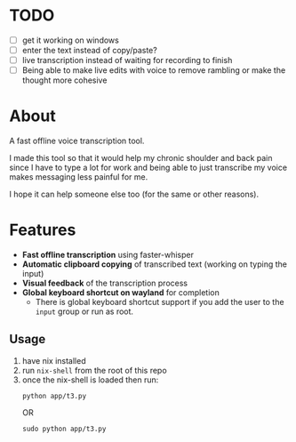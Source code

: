 # TODO
- [ ] get it working on windows
- [ ] enter the text instead of copy/paste?
- [ ] live transcription instead of waiting for recording to finish
- [ ] Being able to make live edits with voice to remove rambling or make the thought more cohesive

# About
A fast offline voice transcription tool. 

I made this tool so that it would help my chronic shoulder and back pain since I have to type a lot for work and being able to just transcribe my voice makes messaging less painful for me.

I hope it can help someone else too (for the same or other reasons).

# Features
- **Fast offline transcription** using faster-whisper
- **Automatic clipboard copying** of transcribed text (working on typing the input)
- **Visual feedback** of the transcription process
- **Global keyboard shortcut on wayland** for completion 
    - There is global keyboard shortcut support if you add the user to the `input` group or run as root. 

## Usage
1. have nix installed
2. run `nix-shell` from the root of this repo 
3. once the nix-shell is loaded then run: 
    ```
    python app/t3.py
    ```
    OR
    ```
    sudo python app/t3.py
    ```


